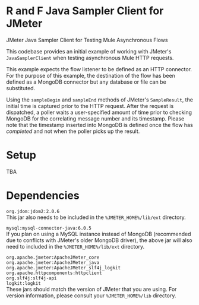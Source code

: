 # R and F Java Sampler Client for JMeter
JMeter Java Sampler Client for Testing Mule Asynchronous Flows

This codebase provides an initial example of working with JMeter's `JavaSamplerClient` when testing asynchronous Mule HTTP requests.

This example expects the flow listener to be defined as an HTTP connector. For the purpose of this example, the destination of the flow has been defined as a MongoDB connector but any database or file can be substituted.

Using the `sampleBegin` and `sampleEnd` methods of JMeter's `SampleResult`, the initial time is captured prior to the HTTP request. After the request is dispatched, a poller waits a user-specified amount of time prior to checking MongoDB for the correlating message number and its timestamp. Please note that the timestamp inserted into MongoDB is defined once the flow has _completed_ and not when the poller picks up the result.

# Setup
TBA

# Dependencies
`org.jdom:jdom2:2.0.6`  
This jar also needs to be included in the `%JMETER_HOME%/lib/ext` directory.

`mysql:mysql-connector-java:6.0.5`  
If you plan on using a MySQL instance instead of MongoDB (recommended due to conflicts with JMeter's older MongoDB driver), the above jar will also need to included in the `%JMETER_HOME%/lib/ext` directory.

`org.apache.jmeter:ApacheJMeter_core`  
`org.apache.jmeter:ApacheJMeter_java`  
`org.apache.jmeter:ApacheJMeter_slf4j_logkit`  
`org.apache.httpcomponents:httpclient`   
`org.slf4j:slf4j-api`  
`logkit:logkit`  
These jars should match the version of JMeter that you are using. For version information, please consult your `%JMETER_HOME%/lib` directory.


